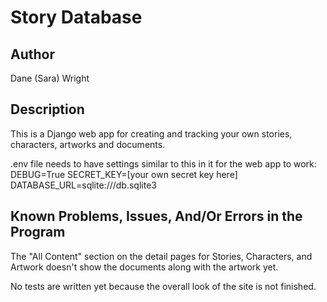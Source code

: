 # Story Database

## Author
Dane (Sara) Wright


## Description
This is a Django web app for creating and tracking your own stories, characters, artworks and documents.

.env file needs to have settings similar to this in it for the web app to work:
DEBUG=True
SECRET_KEY=[your own secret key here]
DATABASE_URL=sqlite:///db.sqlite3


## Known Problems, Issues, And/Or Errors in the Program
The "All Content" section on the detail pages for Stories, Characters, and Artwork doesn't show the documents along with the artwork yet.

No tests are written yet because the overall look of the site is not finished.


